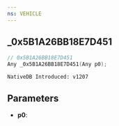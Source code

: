 ```yaml
---
ns: VEHICLE
---
```

## _0x5B1A26BB18E7D451

```c
// 0x5B1A26BB18E7D451
Any _0x5B1A26BB18E7D451(Any p0);
```

```
NativeDB Introduced: v1207
```

## Parameters
* **p0**:
